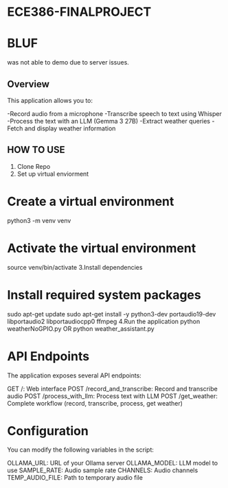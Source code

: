 # ECE386-FINALPROJECT
# BLUF
was not able to demo due to server issues.

## Overview
This application allows you to:

-Record audio from a microphone
-Transcribe speech to text using Whisper
-Process the text with an LLM (Gemma 3 27B)
-Extract weather queries
-Fetch and display weather information

## HOW TO USE
1. Clone Repo
2. Set up virtual enviorment
  # Create a virtual environment
  python3 -m venv venv
  # Activate the virtual environment
  source venv/bin/activate
3.Install dependencies
  # Install required system packages
  sudo apt-get update
  sudo apt-get install -y python3-dev portaudio19-dev libportaudio2 libportaudiocpp0 ffmpeg
4.Run the application
  python weatherNoGPIO.py
  OR
  python weather_assistant.py

# API Endpoints
The application exposes several API endpoints:

GET /: Web interface
POST /record_and_transcribe: Record and transcribe audio
POST /process_with_llm: Process text with LLM
POST /get_weather: Complete workflow (record, transcribe, process, get weather)

# Configuration
You can modify the following variables in the script:

OLLAMA_URL: URL of your Ollama server
OLLAMA_MODEL: LLM model to use
SAMPLE_RATE: Audio sample rate
CHANNELS: Audio channels
TEMP_AUDIO_FILE: Path to temporary audio file
